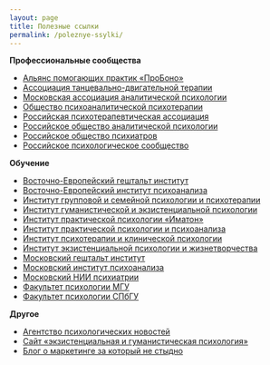```yaml
---
layout: page
title: Полезные ссылки
permalink: /poleznye-ssylki/
---
```



<p><b>Профессиональные сообщества</b></p>
<ul>
<li><a href="http://appme.ru/">Альянс помогающих практик «ПроБоно»</a></li>
<li><a href="http://www.atdt.ru/">Ассоциация танцевально-двигательной терапии</a></li>
<li><a href="http://www.maap.ru/">Московская ассоциация аналитической психологии</a></li>
<li><a href="http://www.spp.org.ru/">Общество психоаналитической психотерапии</a></li>
<li><a href="http://www.rpa-russia.ru/">Российская психотерапевтическая ассоциация</a></li>
<li><a href="http://roapinfo.ru/">Российское общество аналитической психологии</a></li>
<li><a href="http://psychiatr.ru/">Российское общество психиатров</a></li>
<li><a href="http://psyrus.ru/">Российское психологическое сообщество</a></li>
</ul>

<p><b>Обучение</b></p>
<ul>
<li>	<a href="http://www.vegi.ru/">Восточно-Европейский гештальт институт</a></li>
<li>	<a href="http://eeip.ru/">Восточно-Европейский институт психоанализа</a></li>
<li>	<a href="http://www.igisp.ru/igisp/index.php">Институт групповой и&nbsp;семейной психологии и&nbsp;психотерапии</a></li>
<li>	<a href="http://hepi.lt/ru/%D0%B3%D0%BB%D0%B0%D0%B2%D0%BD%D0%B0%D1%8F/">Институт гуманистической и&nbsp;экзистенциальной психологии</a></li>
<li>	<a href="http://www.imaton.ru/">Институт практической психологии «Иматон» </a></li>
<li>	<a href="http://www.psychol.ru/">Институт практической психологии и&nbsp;психоанализа </a></li>
<li>	<a href="http://psyinst.ru/">Институт психотерапии и&nbsp;клинической психологии</a></li>
<li>	<a href="http://institut.smysl.ru/">Институт экзистенциальной психологии и&nbsp;жизнетворчества</a></li>
<li>	<a href="http://www.gestalt.ru/">Московский гештальт институт</a></li>
<li>	<a href="http://www.inpsycho.ru/">Московский институт психоанализа</a></li>
<li>	<a href="http://www.mniip.org/">Московский НИИ психиатрии </a></li>
<li>	<a href="http://www.psy.msu.ru/">Факультет психологии МГУ</a></li>
<li>	<a href="http://www.psy.spbu.ru/">Факультет психологии СПбГУ</a></li>
</ul>
<p><b>Другое</b></p>
<ul>
<li>	<a href="http://psypress.ru/">Агентство психологических новостей </a></li>
<li>	<a href="http://hpsy.ru/">Сайт «экзистенциальная и&nbsp;гуманистическая психология»</a></li>
<li>	<a href="https://bartoshevich.by/">Блог о&nbsp;маркетинге за который не стыдно</a></li>
</ul>

